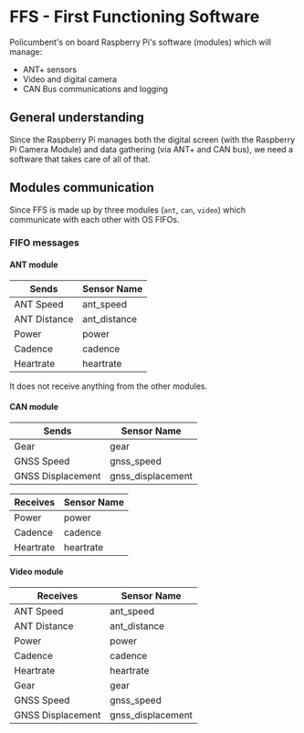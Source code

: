 # FFS - First Functioning Software

Policumbent's on board Raspberry Pi's software (modules) which will manage:
- ANT+ sensors
- Video and digital camera
- CAN Bus communications and logging

## General understanding

Since the Raspberry Pi manages both the digital screen (with the Raspberry Pi
Camera Module) and data gathering (via ANT+ and CAN bus), we need a software
that takes care of all of that.

## Modules communication

Since FFS is made up by three modules (`ant`, `can`, `video`) which communicate
with each other with OS FIFOs.

### FIFO messages

#### ANT module

| Sends         | Sensor Name  |
|---------------|--------------|
| ANT Speed     | ant_speed    |
| ANT Distance  | ant_distance |
| Power         | power        |
| Cadence       | cadence      |
| Heartrate     | heartrate    |

It does not receive anything from the other modules.

#### CAN module

| Sends             | Sensor Name       |
|-------------------|-------------------|
| Gear              | gear              |
| GNSS Speed        | gnss_speed        |
| GNSS Displacement | gnss_displacement |

| Receives  | Sensor Name |
|-----------|-------------|
| Power     | power       |
| Cadence   | cadence     |
| Heartrate | heartrate   |

#### Video module

| Receives          | Sensor Name       |
|-------------------|-------------------|
| ANT Speed         | ant_speed         |
| ANT Distance      | ant_distance      |
| Power             | power             |
| Cadence           | cadence           |
| Heartrate         | heartrate         |
| Gear              | gear              |
| GNSS Speed        | gnss_speed        |
| GNSS Displacement | gnss_displacement |